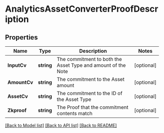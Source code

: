 # AnalyticsAssetConverterProofDescription

## Properties
Name | Type | Description | Notes
------------ | ------------- | ------------- | -------------
**InputCv** | **string** | The commitment to both the Asset Type and amount of the Note | [optional] 
**AmountCv** | **string** | The commitment to the Asset amount | [optional] 
**AssetCv** | **string** | The commitment to the ID of the Asset Type | [optional] 
**Zkproof** | **string** | The Proof that the commitment contents match | [optional] 

[[Back to Model list]](../README.md#documentation-for-models) [[Back to API list]](../README.md#documentation-for-api-endpoints) [[Back to README]](../README.md)


